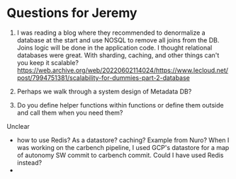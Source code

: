 # Questions for Jeremy
1. I was reading a blog where they recommended to denormalize a database at the
start and use NOSQL to remove all joins from the DB. Joins logic will be done in
the application code. I thought relational databases were great. With sharding,
caching, and other things can't you keep it scalable?
https://web.archive.org/web/20220602114024/https://www.lecloud.net/post/7994751381/scalability-for-dummies-part-2-database

2. Perhaps we walk through a system design of Metadata DB?

3. Do you define helper functions within functions or define them outside and
call them when you need them?




Unclear
- how to use Redis? As a datastore? caching? Example from Nuro? When I was working
on the carbench pipeline, I used GCP's datastore for a map of autonomy SW commit
to carbench commit. Could I have used Redis instead?
-
